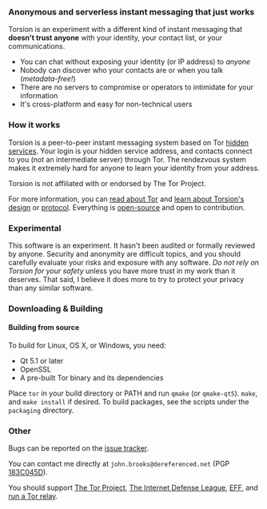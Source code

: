 ### Anonymous and serverless instant messaging that just works
Torsion is an experiment with a different kind of instant messaging that **doesn't trust anyone** with your identity, your contact list, or your communications.

* You can chat without exposing your identity (or IP address) to *anyone*
* Nobody can discover who your contacts are or when you talk (*metadata-free!*)
* There are no servers to compromise or operators to intimidate for your information
* It's cross-platform and easy for non-technical users

### How it works
Torsion is a peer-to-peer instant messaging system based on Tor [hidden services](https://www.torproject.org/docs/hidden-services.html.en). Your login is your hidden service address, and contacts connect to you (not an intermediate server) through Tor. The rendezvous system makes it extremely hard for anyone to learn your identity from your address.

Torsion is not affiliated with or endorsed by The Tor Project.

For more information, you can [read about Tor](https://www.torproject.org/about/overview.html.en) and [learn about Torsion's design](???) or [protocol](https://github.com/special/torsion/blob/master/doc/protocol.txt). Everything is [open-source](https://github.com/special/torsion/blob/master/LICENSE) and open to contribution.

### Experimental
This software is an experiment. It hasn't been audited or formally reviewed by anyone. Security and anonymity are difficult topics, and you should carefully evaluate your risks and exposure with any software. *Do not rely on Torsion for your safety* unless you have more trust in my work than it deserves. That said, I believe it does more to try to protect your privacy than any similar software.

### Downloading & Building
#### Building from source
To build for Linux, OS X, or Windows, you need:
 * Qt 5.1 or later
 * OpenSSL
 * A pre-built Tor binary and its dependencies

Place `tor` in your build directory or PATH and run `qmake` (or `qmake-qt5`). `make`, and `make install` if desired. To build packages, see the scripts under the `packaging` directory.

### Other
Bugs can be reported on the [issue tracker](https://github.com/special/torsion/issues).

You can contact me directly at `john.brooks@dereferenced.net` (PGP [183C045D](http://pgp.mit.edu/pks/lookup?op=get&search=0xFF97C53F183C045D)).

You should support [The Tor Project](https://www.torproject.org/donate/donate.html.en), [The Internet Defense League](https://www.internetdefenseleague.org/), [EFF](https://www.eff.org/), and [run a Tor relay](https://www.torproject.org/docs/tor-relay-debian.html.en).
